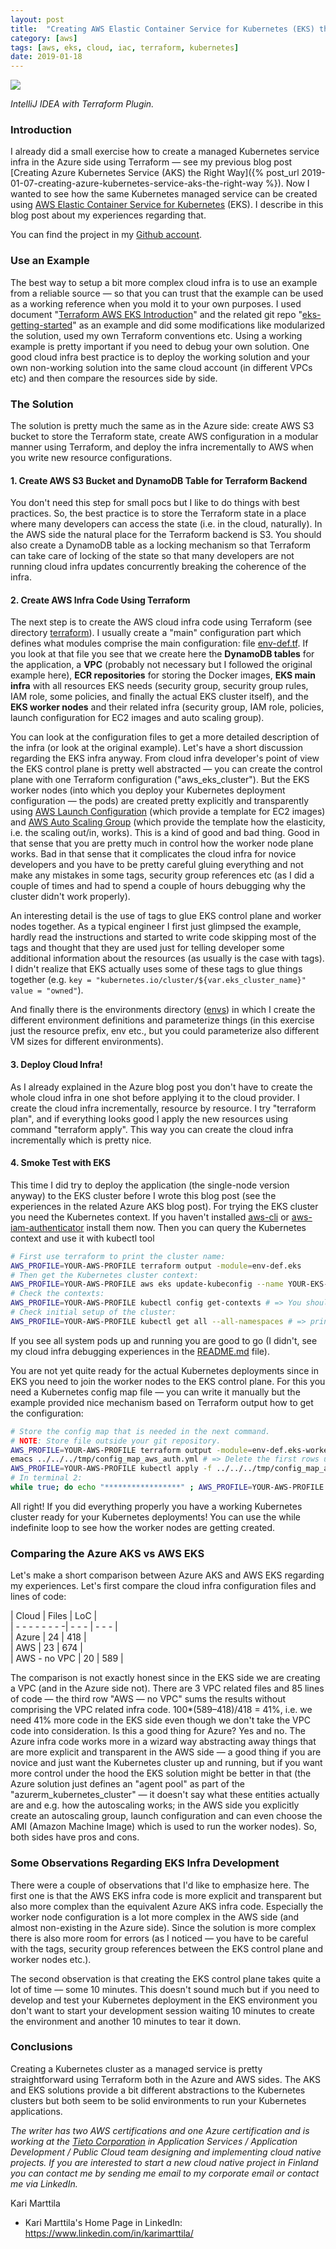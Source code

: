 ```yaml
---
layout: post
title:	"Creating AWS Elastic Container Service for Kubernetes (EKS) the Right Way"
category: [aws]
tags: [aws, eks, cloud, iac, terraform, kubernetes]
date: 2019-01-18
---
```


![](/img/2019-01-18-creating-aws-elastic-container-service-for-kubernetes-eks-the-right-way_img_1.png)

*IntelliJ IDEA with Terraform Plugin.*

### Introduction

I already did a small exercise how to create a managed Kubernetes service infra in the Azure side using Terraform — see my previous blog post [Creating Azure Kubernetes Service (AKS) the Right Way]({% post_url 2019-01-07-creating-azure-kubernetes-service-aks-the-right-way %}). Now I wanted to see how the same Kubernetes managed service can be created using [AWS Elastic Container Service for Kubernetes](https://aws.amazon.com/eks/) (EKS). I describe in this blog post about my experiences regarding that.

You can find the project in my [Github account](https://github.com/karimarttila/aws/tree/master/simple-server-eks).

### Use an Example

The best way to setup a bit more complex cloud infra is to use an example from a reliable source — so that you can trust that the example can be used as a working reference when you mold it to your own purposes. I used document "[Terraform AWS EKS Introduction](https://learn.hashicorp.com/terraform/aws/eks-intro)" and the related git repo "[eks-getting-started](https://github.com/terraform-providers/terraform-provider-aws/tree/master/examples/eks-getting-started)" as an example and did some modifications like modularized the solution, used my own Terraform conventions etc. Using a working example is pretty important if you need to debug your own solution. One good cloud infra best practice is to deploy the working solution and your own non-working solution into the same cloud account (in different VPCs etc) and then compare the resources side by side.

### The Solution

The solution is pretty much the same as in the Azure side: create AWS S3 bucket to store the Terraform state, create AWS configuration in a modular manner using Terraform, and deploy the infra incrementally to AWS when you write new resource configurations.

#### 1. Create AWS S3 Bucket and DynamoDB Table for Terraform Backend

You don't need this step for small pocs but I like to do things with best practices. So, the best practice is to store the Terraform state in a place where many developers can access the state (i.e. in the cloud, naturally). In the AWS side the natural place for the Terraform backend is S3. You should also create a DynamoDB table as a locking mechanism so that Terraform can take care of locking of the state so that many developers are not running cloud infra updates concurrently breaking the coherence of the infra.

#### 2. Create AWS Infra Code Using Terraform

The next step is to create the AWS cloud infra code using Terraform (see directory [terraform](https://github.com/karimarttila/aws/tree/master/simple-server-eks/terraform)). I usually create a "main" configuration part which defines what modules comprise the main configuration: file [env-def.tf](https://github.com/karimarttila/aws/blob/master/simple-server-eks/terraform/modules/env-def/env-def.tf). If you look at that file you see that we create here the **DynamoDB tables** for the application, a **VPC** (probably not necessary but I followed the original example here), **ECR repositories** for storing the Docker images, **EKS main infra** with all resources EKS needs (security group, security group rules, IAM role, some policies, and finally the actual EKS cluster itself), and the **EKS worker nodes** and their related infra (security group, IAM role, policies, launch configuration for EC2 images and auto scaling group).

You can look at the configuration files to get a more detailed description of the infra (or look at the original example). Let's have a short discussion regarding the EKS infra anyway. From cloud infra developer's point of view the EKS control plane is pretty well abstracted — you can create the control plane with one Terraform configuration ("aws_eks_cluster"). But the EKS worker nodes (into which you deploy your Kubernetes deployment configuration — the pods) are created pretty explicitly and transparently using [AWS Launch Configuration](https://docs.aws.amazon.com/autoscaling/ec2/userguide/LaunchConfiguration.html) (which provide a template for EC2 images) and [AWS Auto Scaling Group](https://docs.aws.amazon.com/autoscaling/ec2/userguide/AutoScalingGroup.html) (which provide the template how the elasticity, i.e. the scaling out/in, works). This is a kind of good and bad thing. Good in that sense that you are pretty much in control how the worker node plane works. Bad in that sense that it complicates the cloud infra for novice developers and you have to be pretty careful gluing everything and not make any mistakes in some tags, security group references etc (as I did a couple of times and had to spend a couple of hours debugging why the cluster didn't work properly).

An interesting detail is the use of tags to glue EKS control plane and worker nodes together. As a typical engineer I first just glimpsed the example, hardly read the instructions and started to write code skipping most of the tags and thought that they are used just for telling developer some additional information about the resources (as usually is the case with tags). I didn't realize that EKS actually uses some of these tags to glue things together (e.g. ```key = "kubernetes.io/cluster/${var.eks_cluster_name}" value = "owned"```).

And finally there is the environments directory ([envs](https://github.com/karimarttila/aws/tree/master/simple-server-eks/terraform/envs/dev)) in which I create the different environment definitions and parameterize things (in this exercise just the resource prefix, env etc., but you could parameterize also different VM sizes for different environments).

#### 3. Deploy Cloud Infra!

As I already explained in the Azure blog post you don't have to create the whole cloud infra in one shot before applying it to the cloud provider. I create the cloud infra incrementally, resource by resource. I try "terraform plan", and if everything looks good I apply the new resources using command "terraform apply". This way you can create the cloud infra incrementally which is pretty nice.

#### 4. Smoke Test with EKS

This time I did try to deploy the application (the single-node version anyway) to the EKS cluster before I wrote this blog post (see the experiences in the related Azure AKS blog post). For trying the EKS cluster you need the Kubernetes context. If you haven't installed [aws-cli](https://github.com/aws/aws-cli) or [aws-iam-authenticator](https://docs.aws.amazon.com/eks/latest/userguide/install-aws-iam-authenticator.html) install them now. Then you can query the Kubernetes context and use it with kubectl tool

```bash
# First use terraform to print the cluster name:   
AWS_PROFILE=YOUR-AWS-PROFILE terraform output -module=env-def.eks  
# Then get the Kubernetes cluster context:   
AWS_PROFILE=YOUR-AWS-PROFILE aws eks update-kubeconfig --name YOUR-EKS-CLUSTER-NAME  
# Check the contexts:  
AWS_PROFILE=YOUR-AWS-PROFILE kubectl config get-contexts # => You should find your new EKS context there.  
# Check initial setup of the cluster:  
AWS_PROFILE=YOUR-AWS-PROFILE kubectl get all --all-namespaces # => prints the system pods...
```

If you see all system pods up and running you are good to go (I didn't, see my cloud infra debugging experiences in the [README.md](https://github.com/karimarttila/aws/blob/master/simple-server-eks/README.md) file).

You are not yet quite ready for the actual Kubernetes deployments since in EKS you need to join the worker nodes to the EKS control plane. For this you need a Kubernetes config map file — you can write it manually but the example provided nice mechanism based on Terraform output how to get the configuration:

```bash
# Store the config map that is needed in the next command.  
# NOTE: Store file outside your git repository.  
AWS_PROFILE=YOUR-AWS-PROFILE terraform output -module=env-def.eks-worker-nodes > ../../../tmp/config_map_aws_auth.yml   
emacs ../../../tmp/config_map_aws_auth.yml # => Delete the first rows until "apiVersion: v1"   
AWS_PROFILE=YOUR-AWS-PROFILE kubectl apply -f ../../../tmp/config_map_aws_auth.yml  
# In terminal 2:  
while true; do echo "*****************" ; AWS_PROFILE=YOUR-AWS-PROFILE kubectl get all --all-namespaces ; sleep 10; done
```

All right! If you did everything properly you have a working Kubernetes cluster ready for your Kubernetes deployments! You can use the while indefinite loop to see how the worker nodes are getting created.

### Comparing the Azure AKS vs AWS EKS

Let's make a short comparison between Azure AKS and AWS EKS regarding my experiences. Let's first compare the cloud infra configuration files and lines of code:

| Cloud | Files | LoC |  
| - - - - - - - -| - - - | - - - |  
| Azure | 24 | 418 |  
| AWS | 23 | 674 |  
| AWS - no VPC | 20 | 589 |

The comparison is not exactly honest since in the EKS side we are creating a VPC (and in the Azure side not). There are 3 VPC related files and 85 lines of code — the third row "AWS — no VPC" sums the results without comprising the VPC related infra code. 100*(589–418)/418 = 41%, i.e. we need 41% more code in the EKS side even though we don't take the VPC code into consideration. Is this a good thing for Azure? Yes and no. The Azure infra code works more in a wizard way abstracting away things that are more explicit and transparent in the AWS side — a good thing if you are novice and just want the Kubernetes cluster up and running, but if you want more control under the hood the EKS solution might be better in that (the Azure solution just defines an "agent pool" as part of the "azurerm_kubernetes_cluster" — it doesn't say what these entities actually are and e.g. how the autoscaling works; in the AWS side you explicitly create an autoscaling group, launch configuration and can even choose the AMI (Amazon Machine Image) which is used to run the worker nodes). So, both sides have pros and cons.

### Some Observations Regarding EKS Infra Development

There were a couple of observations that I'd like to emphasize here. The first one is that the AWS EKS infra code is more explicit and transparent but also more complex than the equivalent Azure AKS infra code. Especially the worker node configuration is a lot more complex in the AWS side (and almost non-existing in the Azure side). Since the solution is more complex there is also more room for errors (as I noticed — you have to be careful with the tags, security group references between the EKS control plane and worker nodes etc.).

The second observation is that creating the EKS control plane takes quite a lot of time — some 10 minutes. This doesn't sound much but if you need to develop and test your Kubernetes deployment in the EKS environment you don't want to start your development session waiting 10 minutes to create the environment and another 10 minutes to tear it down.

### Conclusions

Creating a Kubernetes cluster as a managed service is pretty straightforward using Terraform both in the Azure and AWS sides. The AKS and EKS solutions provide a bit different abstractions to the Kubernetes clusters but both seem to be solid environments to run your Kubernetes applications.


*The writer has two AWS certifications and one Azure certification and is working at the [Tieto Corporation](https://www.tieto.com/) in Application Services / Application Development / Public Cloud team designing and implementing cloud native projects. If you are interested to start a new cloud native project in Finland you can contact me by sending me email to my corporate email or contact me via LinkedIn.*

Kari Marttila

* Kari Marttila's Home Page in LinkedIn: <https://www.linkedin.com/in/karimarttila/>

